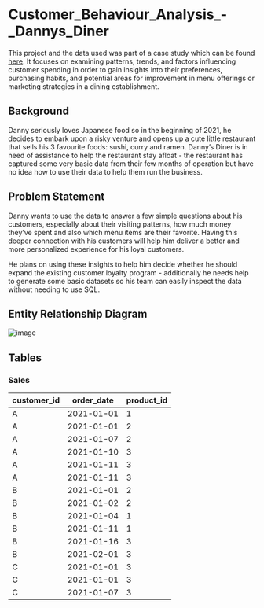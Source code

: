 # Customer_Behaviour_Analysis_-_Dannys_Diner

This project and the data used was part of a case study which can be found [here](https://8weeksqlchallenge.com/case-study-1/). It focuses on examining patterns, trends, and factors influencing customer spending in order to gain insights into their preferences, purchasing habits, and potential areas for improvement in menu offerings or marketing strategies in a dining establishment.

## Background
Danny seriously loves Japanese food so in the beginning of 2021, he decides to embark upon a risky venture and opens up a cute little restaurant that sells his 3 favourite foods: sushi, curry and ramen. Danny’s Diner is in need of assistance to help the restaurant stay afloat - the restaurant has captured some very basic data from their few months of operation but have no idea how to use their data to help them run the business.

## Problem Statement
Danny wants to use the data to answer a few simple questions about his customers, especially about their visiting patterns, how much money they’ve spent and also which menu items are their favorite. Having this deeper connection with his customers will help him deliver a better and more personalized experience for his loyal customers.

He plans on using these insights to help him decide whether he should expand the existing customer loyalty program - additionally he needs help to generate some basic datasets so his team can easily inspect the data without needing to use SQL.

## Entity Relationship Diagram

![image](https://github.com/user-attachments/assets/f3e8b92c-2ed7-4db1-a913-d61b91e1819c)

## Tables
### Sales
| customer_id | order_date | product_id | 
|-------------|------------|------------|
|      A      | 2021-01-01 |      1     |
|      A      | 2021-01-01 |      2     |
|      A      | 2021-01-07 |      2     |
|      A      | 2021-01-10 |      3     |
|      A      | 2021-01-11 |      3     |
|      A      | 2021-01-11 |      3     |
|      B      | 2021-01-01 |      2     |
|      B      | 2021-01-02 |      2     |
|      B      | 2021-01-04 |      1     |
|      B      | 2021-01-11 |      1     |
|      B      | 2021-01-16 |      3     |
|      B      | 2021-02-01 |      3     |
|      C      | 2021-01-01 |      3     |
|      C      | 2021-01-01 |      3     |
|      C      | 2021-01-07 |      3     |
